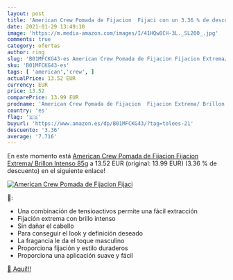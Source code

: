 ```yaml
---
layout: post
title: 'American Crew Pomada de Fijacion  Fijaci con un 3.36 % de descuento'
date: 2021-01-29 13:49:10
image: 'https://m.media-amazon.com/images/I/41HQw8CH-3L._SL200_.jpg'
comments: true
category: ofertas
author: ring
slug: 'B01MFCKG43-es American Crew Pomada de Fijacion Fijacion Extrema/ Brillon...'
sku: 'B01MFCKG43-es'
tags: [ 'american','crew', ]
actualPrice: 13.52 EUR
currency: EUR
price: 13.52
comparePrice: 13.99 EUR
prodname: 'American Crew Pomada de Fijacion  Fijacion Extrema/ Brillon Intenso  85g'
country: 'es'
flag: '🇪🇸'
buyurl: 'https://www.amazon.es/dp/B01MFCKG43/?tag=tolees-21'
descuento: '3.36'
average: '7.716'
---
```


En este momento está [American Crew Pomada de Fijacion  Fijacion Extrema/ Brillon Intenso  85g](https://www.amazon.es/dp/B01MFCKG43/?tag=tolees-21) a 13.52 EUR (original: 13.99 EUR) (3.36 %  de descuento) en el siguiente enlace!

[![American Crew Pomada de Fijacion  Fijaci](https://m.media-amazon.com/images/I/41HQw8CH-3L._SL200_.jpg)](https://www.amazon.es/dp/B01MFCKG43/?tag=tolees-21)

🔎:

- Una combinación de tensioactivos permite una fácil extracción
- Fijación extrema con brillo intenso
- Sin dañar el cabello
- Para conseguir el look y definición deseado
- La fragancia le da el toque masculino
- Proporciona fijación y estilo duraderos
- Proporciona una aplicación suave y fácil

[🛒 Aquí!!!](https://www.amazon.es/dp/B01MFCKG43/?tag=tolees-21)
